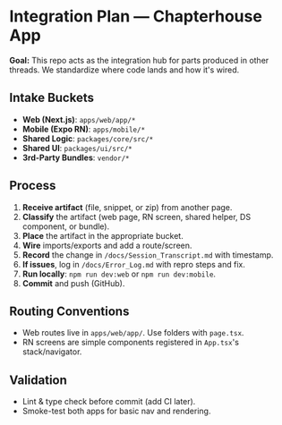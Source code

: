 
# Integration Plan — Chapterhouse App

**Goal:** This repo acts as the integration hub for parts produced in other threads. We standardize where code lands and how it's wired.

## Intake Buckets

- **Web (Next.js)**: `apps/web/app/*`
- **Mobile (Expo RN)**: `apps/mobile/*`
- **Shared Logic**: `packages/core/src/*`
- **Shared UI**: `packages/ui/src/*`
- **3rd-Party Bundles**: `vendor/*`

## Process

1. **Receive artifact** (file, snippet, or zip) from another page.
2. **Classify** the artifact (web page, RN screen, shared helper, DS component, or bundle).
3. **Place** the artifact in the appropriate bucket.
4. **Wire** imports/exports and add a route/screen.
5. **Record** the change in `/docs/Session_Transcript.md` with timestamp.
6. **If issues**, log in `/docs/Error_Log.md` with repro steps and fix.
7. **Run locally**: `npm run dev:web` or `npm run dev:mobile`.
8. **Commit** and push (GitHub).

## Routing Conventions

- Web routes live in `apps/web/app/`. Use folders with `page.tsx`.
- RN screens are simple components registered in `App.tsx`'s stack/navigator.

## Validation

- Lint & type check before commit (add CI later).
- Smoke-test both apps for basic nav and rendering.
